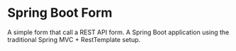 # Spring Boot Form 
A simple form that call a REST API form. A Spring Boot application using the traditional Spring MVC + RestTemplate setup.

